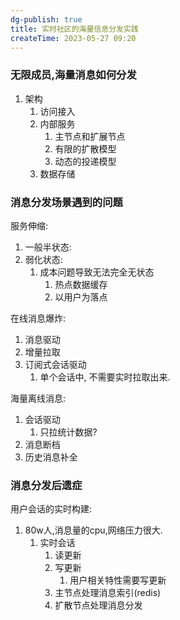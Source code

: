 ```yaml
---
dg-publish: true
title: 实时社区的海量信息分发实践
createTime: 2023-05-27 09:20  
---
```

### 无限成员,海量消息如何分发

1. 架构
	1. 访问接入
	2. 内部服务
		1. 主节点和扩展节点
		2. 有限的扩散模型
		3. 动态的投递模型
	3. 数据存储
### 消息分发场景遇到的问题

服务伸缩:
1. 一般半状态:
2. 弱化状态:
	1. 成本问题导致无法完全无状态
		1. 热点数据缓存
		2. 以用户为落点

在线消息爆炸:
1. 消息驱动
2. 增量拉取
3. 订阅式会话驱动
	1. 单个会话中, 不需要实时拉取出来.

海量离线消息:
1. 会话驱动
	1. 只拉统计数据?
2. 消息断档
3. 历史消息补全


### 消息分发后遗症

用户会话的实时构建:
1. 80w人,消息量的cpu,网络压力很大.
	1. 实时会话
		1. 读更新
		2. 写更新
			1. 用户相关特性需要写更新
		3. 主节点处理消息索引(redis)
		4. 扩散节点处理消息分发



